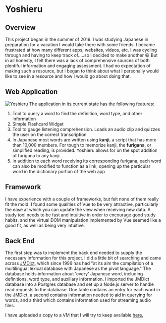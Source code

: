 # Yoshieru
## Overview

This project began in the summer of 2019. I was studying Japanese in preparation for a vacation I would take there with some friends. I became frustrated at how many different apps, websites, videos, etc. I was cycling through and having to keep track of.....so I decided to make another :laughing: But in all honesty, I felt there was a lack of comprehensive sources of both plentiful information and engaging assessment. I had no expectation of making such a resource, but I began to think about what I personally would like to see in a resource and how I would go about doing that.

## Web Application

![Yoshieru](https://i.imgur.com/LUliCGU.png)
The application in its current state has the following features:
1. Tool to query a word to find the definition, word type, and other information
2. Simple Flashcard Widget
3. Tool to gauge listening comprehension. Loads an audio clip and quizzes the user on the correct transcription
4. In Japanese most words are written using **kanji**, a script that has more than 10,000 members. For tough to memorize kanji, the **furigana**, or simplified reading, is provided. Yoshieru allows for on the spot addition of furigana to any kanji
5. In addition to each word receiving its corresponding furigana, each word can also be modified to function as a link, opening up the particular word in the dictionary portion of the web app

## Framework

I have experience with a couple of frameworks, but felt none of them really fit the mold. I found some qualities of Vue to be very attractive, particularly the ease at which you can update the view when receiving new data. A study tool needs to be fast and intuitive in order to encourage good study habits, and the virtual DOM manipulation implemented by Vue seemed like a good fit, as well as being very intuitive.

## Back End

The first step was to implement the back end needed to supply the necessary information for this project. I did a little bit of searching and came across [JMDict](http://edrdg.org/jmdict/j_jmdict.html), which since 1996 has had "at its aim the compilation of a multilingual lexical database with Japanese as the pivot language." The database holds information about 'every' Japanese word, including definitions, word type, and auxiliary information. I imported the JMDict database into a Postgres database and set up a Node.js server to handle read requests to the database. One table contains an entry for each word in the JMDict, a second contains information needed to aid in querying for words, and a third which contains information used for streaming audio files.


I have uploaded a copy to a VM that I will try to keep available [here.](http://ec2-100-25-211-104.compute-1.amazonaws.com:5000/index.html)

